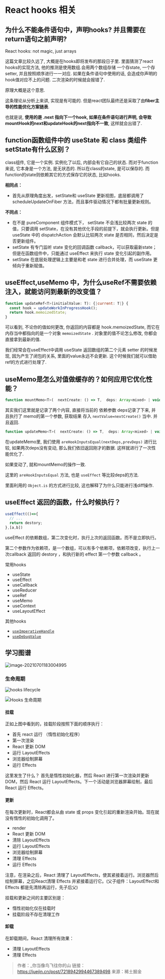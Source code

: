# React hooks 相关

## 为什么不能条件语句中，声明hooks? 并且需要在return语句之前声明?

React hooks: not magic, just arrays

这篇文章比较久远了, 大概是在hooks即将发布的那段日子里. 里面猜测了react hooks的实现方法, 他的推测是使用数组.会用两个数组存储 一个存state, 一个存setter, 并且按照顺序进行一一对应. 如果在条件语句中使用的话, 会造成你声明的hook值对应不上的问题. 二次渲染的时候就会报错了.

原理大概是这个意思.

这条理论从分析上来讲, 实现是有可能的. 但是react团队最终还是采取了由**fiber主导的性能优化方案链表**.

也就是说, **使用的是 .next 指向下一个hook, 如果在条件语句进行声明, 会导致mountHook的next和updateHook的next指向不一致**, 这样就会出错了.

## function函数组件中的 useState 和 class 类组件 setState有什么区别？

class组件, 它是一个实例. 实例化了以后, 内部会有它自己的状态. 而对于function来说, 它本身是一个方法, 是无状态的. 所以在class的state, 是可以保存的. 而function的state则依赖其它的方式保存它的状态, 比如hooks.

**相同点：**

- 首先从原理角度出发，setState和 useState 更新视图，底层都调用了 scheduleUpdateOnFiber 方法，而且事件驱动情况下都有批量更新规则。

**不同点：**

- 在不是 pureComponent 组件模式下， setState 不会浅比较两次 state 的值，只要调用 setState，在没有其他优化手段的前提下，就会执行更新。但是 useState 中的 dispatchAction 会默认比较两次 state 是否相同，然后决定是否更新组件。
- setState 有专门监听 state 变化的回调函数 callback，可以获取最新state；但是在函数组件中，只能通过 useEffect 来执行 state 变化引起的副作用。
- setState 在底层处理逻辑上主要是和老 state 进行合并处理，而 useState 更倾向于重新赋值。

## useEffect,useMemo 中，为什么useRef不需要依赖注入，就能访问到最新的改变值？

```js
function updateRef<T>(initialValue: T): {|current: T|} {
  const hook = updateWorkInProgressHook();
  return hook.memoizedState;
}
```

可以看到, 不论你的值如何更改, 你返回的内容都是 hook.memoizedState, 而它在内存当中都指向的是一个对象 `memoizedState` . 对象里的值不论怎么修改, 你都会直接拿到最新的值.

我们经常会在useEffect中调用 useState 返回数组的第二个元素 setter 的时候发现, 因为产生了闭包的关系, 里面的value永远不会更新. 这个时候我们就可以借助ref的方式进行处理了.

## useMemo是怎么对值做缓存的？如何应用它优化性能？

```js
function mountMemo<T>(  nextCreate: () => T,  deps: Array<mixed> | void | null,): T {  const hook = mountWorkInProgressHook();  const nextDeps = deps === undefined ? null : deps;  const nextValue = nextCreate();  hook.memoizedState = [nextValue, nextDeps];  return nextValue;}
```

其实我们这里就是记录了两个内容, 直接将当前的 依赖参数 deps记录了下来, 并且执行了 memo的第一个参数, 获取结果 存入 `nextValue=nextCreate()` 当中. 并且返回.

```js
function updateMemo<T>(  nextCreate: () => T,  deps: Array<mixed> | void | null,): T {  const hook = updateWorkInProgressHook();  const nextDeps = deps === undefined ? null : deps;  const prevState = hook.memoizedState;  if (prevState !== null) {    // Assume these are defined. If they're not, areHookInputsEqual will warn.    if (nextDeps !== null) {      const prevDeps: Array<mixed> | null = prevState[1];      if (areHookInputsEqual(nextDeps, prevDeps)) {        return prevState[0];      }    }  }  const nextValue = nextCreate();  hook.memoizedState = [nextValue, nextDeps];  return nextValue;}
```

在updateMemo里, 我们使用 `areHookInputsEqual(nextDeps,prevDeps)` 进行比较, 如果两次deps没有变动, 那么我们依旧返回刚才的数据. 这样就进行了一次性能优化了.

如果变动了, 就和mountMemo的操作一致.

这里的 `areHookInputsEqual` 方法, 也是 `useEffect` 等比较deps的方法.

里面利用的 `Object.is` 的方式进行比较, 这也解释了为什么只能进行浅diff操作.

## useEffect 返回的函数，什么时候执行？

```js
useEffect(()=>{
  // ...
  return destory;
},[a,b])
```

useEffect 的依赖数组，第二次变化时，执行上次的返回函数。而不是立即执行。

第二个参数作为依赖项，是一个数组，可以有多个依赖项，依赖项改变，执行上一次callback 返回的 destory ，和执行新的 effect 第一个参数 callback 。

常用hooks

- useState
- useEffect
- useCallback
- useReducer
- useRef
- useMemo
- useContext
- useLayoutEffect

其他hooks

- [`useImperativeHandle`](https://zh-hans.reactjs.org/docs/hooks-reference.html#useimperativehandle)
- [`useDebugValue`](https://zh-hans.reactjs.org/docs/hooks-reference.html#usedebugvalue)

## 学习图谱

![image-20210701183004995](hooks.assets/image-20210701183004995.png)

### 生命周期

![hooks lifecycle](hooks.assets/lifecycle_1.png)

![Hooks 生命周期](hooks.assets/lifecycle.png)

#### 挂载

正如上图中看到的，挂载阶段按照下面的顺序执行：

- 首先 react 运行 （惰性初始化程序）
- 第一次渲染
- React 更新 DOM
- 运行 LayoutEffects
- 浏览器绘制屏幕
- 运行 Effects

这里发生了什么？ 首先是惰性初始化器，然后 React 进行第一次渲染并更新 DOM，然后 React 运行 LayoutEffects。下一个活动是浏览器屏幕绘制，最后 React 运行 Effects。

#### 更新

在每次更新时，React都会从由 state 或 props 变化引起的重新渲染开始。现在就没有惰性的初始化调用了。

- render
- React 更新 DOM
- 清除 LayoutEffects
- 运行 LayoutEffects
- 浏览器绘制屏幕
- 清理 Effects
- 运行 Effects

注意，在渲染之后，React 清理了 LayoutEffects，使其紧接着运行。浏览器然后绘制屏幕，之后React清理 Effects 并紧接着运行它。(父子组件：LayoutEffect和Effects 都是先清除再运行，先子后父)

挂载和更新之间的主要区别是：

- 惰性初始化仅在挂载时
- 挂载阶段不存在清理工作

#### 卸载

在卸载期间，React 清理所有效果：

- 清理 LayoutEffects
- 清理 Effects

> 作者：_你当像鸟飞往你的山
> 链接：<https://juejin.cn/post/7218942994467389498>
> 来源：稀土掘金
